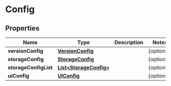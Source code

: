 

# Config


## Properties

| Name | Type | Description | Notes |
|------------ | ------------- | ------------- | -------------|
|**versionConfig** | [**VersionConfig**](VersionConfig.md) |  |  [optional] |
|**storageConfig** | [**StorageConfig**](StorageConfig.md) |  |  [optional] |
|**storageConfigList** | [**List&lt;StorageConfig&gt;**](StorageConfig.md) |  |  [optional] |
|**uiConfig** | [**UIConfig**](UIConfig.md) |  |  [optional] |



